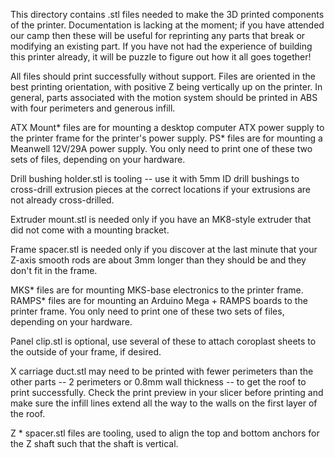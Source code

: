This directory contains .stl files needed to make the 3D printed components of the printer.  Documentation is lacking at the moment; if you have attended our camp then these will be useful for reprinting any parts that break or modifying an existing part.  If you have not had the experience of building this printer already, it will be puzzle to figure out how it all goes together!

All files should print successfully without support.  Files are oriented in the best printing orientation, with positive Z being vertically up on the printer.  In general, parts associated with the motion system should be printed in ABS with four perimeters and generous infill.

ATX Mount* files are for mounting a desktop computer ATX power supply to the printer frame for the printer's power supply.
PS* files are for mounting a Meanwell 12V/29A power supply.  You only need to print one of these two sets of files, depending on your hardware.

Drill bushing holder.stl is tooling -- use it with 5mm ID drill bushings to cross-drill extrusion pieces at the correct locations if your extrusions are not already cross-drilled.

Extruder mount.stl is needed only if you have an MK8-style extruder that did not come with a mounting bracket.

Frame spacer.stl is needed only if you discover at the last minute that your Z-axis smooth rods are about 3mm longer than they should be and they don't fit in the frame.

MKS* files are for mounting MKS-base electronics to the printer frame.
RAMPS* files are for mounting an Arduino Mega + RAMPS boards to the printer frame.  You only need to print one of these two sets of files, depending on your hardware.

Panel clip.stl is optional, use several of these to attach coroplast sheets to the outside of your frame, if desired.

X carriage duct.stl may need to be printed with fewer perimeters than the other parts -- 2 perimeters or 0.8mm wall thickness -- to get the roof to print successfully.  Check the print preview in your slicer before printing and make sure the infill lines extend all the way to the walls on the first layer of the roof.

Z * spacer.stl files are tooling, used to align the top and bottom anchors for the Z shaft such that the shaft is vertical.
